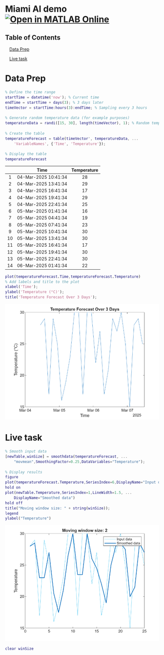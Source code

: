 
<a id="TMP_4fab"></a>

# Miami AI demo [![Open in MATLAB Online](https://www.mathworks.com/images/responsive/global/open-in-matlab-online.svg)](https://matlab.mathworks.com/open/github/v1?repo=yanndebray/miami)
<!-- Begin Toc -->

## Table of Contents
&emsp;[Data Prep](#TMP_31ef)
 
&emsp;[Live task](#TMP_8e3b)
 
<!-- End Toc -->
<a id="TMP_31ef"></a>

# Data Prep
```matlab
% Define the time range
startTime = datetime('now'); % Current time
endTime = startTime + days(3); % 3 days later
timeVector = startTime:hours(3):endTime; % Sampling every 3 hours

% Generate random temperature data (for example purposes)
temperatureData = randi([15, 30], length(timeVector), 1); % Random temperatures between 15 and 30 degrees

% Create the table
temperatureForecast = table(timeVector', temperatureData, ...
    'VariableNames', {'Time', 'Temperature'});

% Display the table
temperatureForecast
```


| |Time|Temperature|
|:--:|:--:|:--:|
|1|04-Mar-2025 10:41:34|28|
|2|04-Mar-2025 13:41:34|29|
|3|04-Mar-2025 16:41:34|17|
|4|04-Mar-2025 19:41:34|29|
|5|04-Mar-2025 22:41:34|25|
|6|05-Mar-2025 01:41:34|16|
|7|05-Mar-2025 04:41:34|19|
|8|05-Mar-2025 07:41:34|23|
|9|05-Mar-2025 10:41:34|30|
|10|05-Mar-2025 13:41:34|30|
|11|05-Mar-2025 16:41:34|17|
|12|05-Mar-2025 19:41:34|30|
|13|05-Mar-2025 22:41:34|30|
|14|06-Mar-2025 01:41:34|22|


```matlab
plot(temperatureForecast.Time,temperatureForecast.Temperature)
% Add labels and title to the plot
xlabel('Time');
ylabel('Temperature (°C)');
title('Temperature Forecast Over 3 Days');
```

![figure_0.png](README_media/figure_0.png)
<a id="TMP_8e3b"></a>

# Live task
```matlab
% Smooth input data
[newTable,winSize] = smoothdata(temperatureForecast, ...
    "movmean",SmoothingFactor=0.25,DataVariables="Temperature");

% Display results
figure
plot(temperatureForecast.Temperature,SeriesIndex=6,DisplayName="Input data")
hold on
plot(newTable.Temperature,SeriesIndex=1,LineWidth=1.5, ...
    DisplayName="Smoothed data")
hold off
title("Moving window size: " + string(winSize));
legend
ylabel("Temperature")
```

![figure_1.png](README_media/figure_1.png)

```matlab
clear winSize

```
